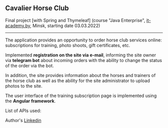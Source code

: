 <h2>Cavalier Horse Club</h2>
Final project [with Spring and Thymeleaf] (course "Java Enterprise", <a href="http://it-academy.by">it-academy.by</a>, Minsk, starting date 03.03.2022)
<hr/>

<p>The application provides an opportunity to order horse club services online: subscriptions for training, photo shoots, gift certificates, etc.</p>
<p>Implemented <b>registration on the site via e-mail</b>, informing the site owner via <b>telegram bot</b> about incoming orders with the ability to change the status of the order via the bot.</p>
<p>In addition, the site provides information about the horses and trainers of the horse club as well as the ability for the site administrator to upload photos to the site.</p>
<p>The user interface of the training subscription page is implemented using the <b>Angular framework</b>.</p>
<p>List of APIs used:</p>

<p>Author's <a href="https://www.linkedin.com/in/ayusikau/">Linkedin</a></p>

